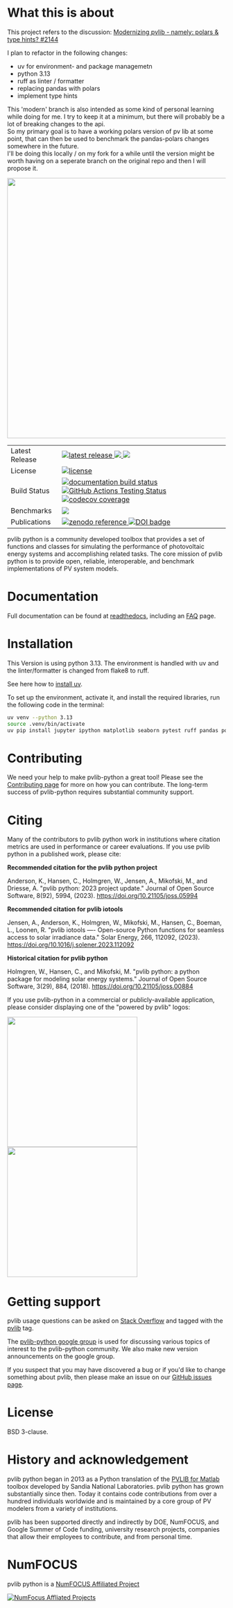 # What this is about

This project refers to the discussion: [Modernizing pvlib - namely: polars & type hints? #2144](https://github.com/pvlib/pvlib-python/discussions/2144)

I plan to refactor in the following changes:

- uv for environment- and package managemetn
- python 3.13
- ruff as linter / formatter
- replacing pandas with polars
- implement type hints

This 'modern' branch is also intended as some kind of personal learning while doing for me. I try to keep it at a minimum, but there will probably be a lot of breaking changes to the api.  
So my primary goal is to have a working polars version of pv lib at some point, that can then be used to benchmark the pandas-polars changes somewhere in the future.  
I'll be doing this locally / on my fork for a while until the version might be worth having on a seperate branch on the original repo and then I will propose it.

<img src="docs/sphinx/source/_images/pvlib_logo_horiz.png" width="600">

<table>
<tr>
  <td>Latest Release</td>
  <td>
    <a href="https://pypi.org/project/pvlib/">
    <img src="https://img.shields.io/pypi/v/pvlib.svg" alt="latest release" />
    </a>
    <a href="https://anaconda.org/conda-forge/pvlib">
    <img src="https://anaconda.org/conda-forge/pvlib/badges/version.svg" />
    </a>
    <a href="https://anaconda.org/conda-forge/pvlib">
    <img src="https://anaconda.org/conda-forge/pvlib/badges/latest_release_date.svg" />
    </a>
</tr>
<tr>
  <td>License</td>
  <td>
    <a href="https://github.com/pvlib/pvlib-python/blob/main/LICENSE">
    <img src="https://img.shields.io/pypi/l/pvlib.svg" alt="license" />
    </a>
</td>
</tr>
<tr>
  <td>Build Status</td>
  <td>
    <a href="http://pvlib-python.readthedocs.org/en/stable/">
    <img src="https://readthedocs.org/projects/pvlib-python/badge/?version=stable" alt="documentation build status" />
    </a>
    <a href="https://github.com/pvlib/pvlib-python/actions/workflows/pytest.yml?query=branch%3Amain">
      <img src="https://github.com/pvlib/pvlib-python/actions/workflows/pytest.yml/badge.svg?branch=main" alt="GitHub Actions Testing Status" />
    </a>
    <a href="https://codecov.io/gh/pvlib/pvlib-python">
    <img src="https://codecov.io/gh/pvlib/pvlib-python/branch/main/graph/badge.svg" alt="codecov coverage" />
    </a>
  </td>
</tr>
<tr>
  <td>Benchmarks</td>
  <td>
    <a href="https://pvlib.github.io/pvlib-benchmarks/">
    <img src="https://img.shields.io/badge/benchmarks-asv-lightgrey" />
    </a>
  </td>
</tr>
<tr>
  <td>Publications</td>
  <td>
    <a href="https://doi.org/10.5281/zenodo.593284">
    <img src="https://zenodo.org/badge/DOI/10.5281/zenodo.593284.svg" alt="zenodo reference">
    </a>
    <a style="border-width:0" href="https://doi.org/10.21105/joss.05994">
    <img src="https://joss.theoj.org/papers/10.21105/joss.05994/status.svg" alt="DOI badge" >
    </a>
  </td>
</tr>
</table>

pvlib python is a community developed toolbox that provides a set of
functions and classes for simulating the performance of photovoltaic
energy systems and accomplishing related tasks. The core mission of pvlib python is to provide open,
reliable, interoperable, and benchmark implementations of PV system models.

# Documentation

Full documentation can be found at [readthedocs](http://pvlib-python.readthedocs.io/en/stable/),
including an [FAQ](http://pvlib-python.readthedocs.io/en/stable/user_guide/faq.html) page.

# Installation

This Version is using python 3.13. The environment is handled with uv and the linter/formatter is changed from flake8 to ruff.

See here how to [install uv](https://docs.astral.sh/uv/getting-started/installation/).

To set up the environment, activate it, and install the required libraries, run the following code in the terminal:

```bash
uv venv --python 3.13
source .venv/bin/activate
uv pip install jupyter ipython matplotlib seaborn pytest ruff pandas polars scipy
```

# Contributing

We need your help to make pvlib-python a great tool!
Please see the [Contributing page](https://pvlib-python.readthedocs.io/en/stable/contributing/index.html) for more on how you can contribute.
The long-term success of pvlib-python requires substantial community support.

# Citing

Many of the contributors to pvlib python work in institutions where
citation metrics are used in performance or career evaluations. If you
use pvlib python in a published work, please cite:

**Recommended citation for the pvlib python project**

Anderson, K., Hansen, C., Holmgren, W., Jensen, A., Mikofski, M., and Driesse, A.
"pvlib python: 2023 project update."
Journal of Open Source Software, 8(92), 5994, (2023).
https://doi.org/10.21105/joss.05994

**Recommended citation for pvlib iotools**

Jensen, A., Anderson, K., Holmgren, W., Mikofski, M., Hansen, C., Boeman, L., Loonen, R.
"pvlib iotools —- Open-source Python functions for seamless access to solar irradiance data."
Solar Energy, 266, 112092, (2023).
https://doi.org/10.1016/j.solener.2023.112092

**Historical citation for pvlib python**

Holmgren, W., Hansen, C., and Mikofski, M.
"pvlib python: a python package for modeling solar energy systems."
Journal of Open Source Software, 3(29), 884, (2018).
https://doi.org/10.21105/joss.00884

If you use pvlib-python in a commercial or publicly-available application, please
consider displaying one of the "powered by pvlib" logos:

<img src="docs/sphinx/source/_images/pvlib_powered_logo_vert.png" width="300"><img src="docs/sphinx/source/_images/pvlib_powered_logo_horiz.png" width="300">

# Getting support

pvlib usage questions can be asked on
[Stack Overflow](http://stackoverflow.com) and tagged with
the [pvlib](http://stackoverflow.com/questions/tagged/pvlib) tag.

The [pvlib-python google group](https://groups.google.com/forum/#!forum/pvlib-python)
is used for discussing various topics of interest to the pvlib-python
community. We also make new version announcements on the google group.

If you suspect that you may have discovered a bug or if you'd like to
change something about pvlib, then please make an issue on our
[GitHub issues page](https://github.com/pvlib/pvlib-python/issues).

# License

BSD 3-clause.

# History and acknowledgement

pvlib python began in 2013 as a Python translation of the [PVLIB for Matlab](https://github.com/sandialabs/MATLAB_PV_LIB)
toolbox developed by Sandia National Laboratories. pvlib python has grown substantially since then.
Today it contains code contributions from over a hundred individuals worldwide
and is maintained by a core group of PV modelers from a variety of institutions.

pvlib has been supported directly and indirectly by DOE, NumFOCUS, and
Google Summer of Code funding, university research projects,
companies that allow their employees to contribute, and from personal time.

# NumFOCUS

pvlib python is a [NumFOCUS Affiliated Project](https://numfocus.org/sponsored-projects/affiliated-projects)

[![NumFocus Affliated Projects](https://i0.wp.com/numfocus.org/wp-content/uploads/2019/06/AffiliatedProject.png)](https://numfocus.org/sponsored-projects/affiliated-projects)
